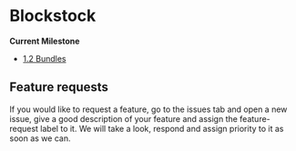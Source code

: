 # Blockstock

**Current Milestone**
- [1.2 Bundles](https://github.com/Blockstock-gg/blockstock-issues/milestone/2)

## Feature requests

If you would like to request a feature, go to the issues tab and open a new issue, give a good description of your feature and assign the feature-request label to it.
We will take a look, respond and assign priority to it as soon as we can.
